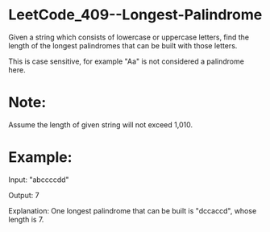 # LeetCode_409--Longest-Palindrome

Given a string which consists of lowercase or uppercase letters, find the length of the longest palindromes that can be built with those letters.

This is case sensitive, for example "Aa" is not considered a palindrome here.

# Note:

Assume the length of given string will not exceed 1,010.

# Example:

Input: "abccccdd"

Output: 7

Explanation: One longest palindrome that can be built is "dccaccd", whose length is 7.
